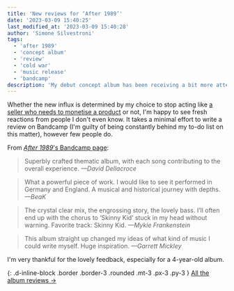 ```yaml
---
title: 'New reviews for ‘After 1989’'
date: '2023-03-09 15:40:25'
last_modified_at: '2023-03-09 15:40:28'
author: 'Simone Silvestroni'
tags:
  - 'after 1989'
  - 'concept album'
  - 'review'
  - 'cold war'
  - 'music release'
  - 'bandcamp'
description: 'My debut concept album has been receiving a bit more attention recently, especially after I stopped trying to sell it.'
---
```

Whether the new influx is determined by my choice to stop acting like [a seller who needs to monetise a product](/blog/de-brand/) or not, I'm happy to see fresh reactions from people I don't even know. It takes a minimal effort to write a review on Bandcamp (I'm guilty of being constantly behind my to-do list on this matter), however few people do.

From [_After 1989_'s Bandcamp page](https://minutestomidnight.bandcamp.com/album/after-1989-a-trip-to-freedom):

> Superbly crafted thematic album, with each song contributing to the overall experience. 
<cite>—David Dellacroce</cite>

> What a powerful piece of work. I would like to see it performed in Germany and England.
A musical and historical journey with depths.
<cite>—BeaK</cite>

> The crystal clear mix, the engrossing story, the lovely bass. I’ll often end up with the chorus to ‘Skinny Kid’ stuck in my head without warning. Favorite track: Skinny Kid.
<cite>—Mykie Frankenstein</cite>

> This album straight up changed my ideas of what kind of music I could write myself. Huge inspiration. 
<cite>—Garrett Mickley</cite>

I'm very thankful for the lovely feedback, especially for a 4-year-old album.

{: .d-inline-block .border .border-3 .rounded .mt-3 .px-3 .py-3 }
[All the album reviews →](/work/music/after-1989-reviews/)